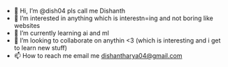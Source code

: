 - 👋 Hi, I’m @dish04 pls call me Dishanth
- 👀 I’m interested in anything which is interestn=ing and not boring like websites
- 🌱 I’m currently learning ai and ml
- 💞️ I’m looking to collaborate on anythin <3 (which is interesting and i get to learn new stuff)
- 📫 How to reach me email me dishantharya04@gmail.com

<!---
dish04/dish04 is a ✨ special ✨ repository because its `README.md` (this file) appears on your GitHub profile.
You can click the Preview link to take a look at your changes.
--->
